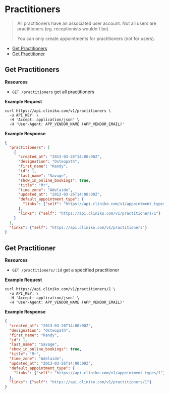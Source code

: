 Practitioners
============
> All practitioners have an associated user account.  Not all users are practitioners (eg. receptionists wouldn't be).
>
> You can only create appointments for practitioners (not for users).

* [Get Practitioners](#get-practitioners "This will return all practitioners.")
* [Get Practitioner](#get-practitioner "This will return a specified practitioner.")

Get Practitioners
----------------

**Resources**
* ```GET /practitioners``` get all practitioners

**Example Request**
```shell
curl https://api.cliniko.com/v1/practitioners \
  -u API_KEY: \
  -H 'Accept: application/json' \
  -H 'User-Agent: APP_VENDOR_NAME (APP_VENDOR_EMAIL)'
```

**Example Response**
```json
{
  "practitioners": [
    {
      "created_at": "2013-03-26T14:00:00Z",
      "designation": "Osteopath",
      "first_name": "Randy",
      "id": 1,
      "last_name": "Savage",
      "show_in_online_bookings": true,
      "title": "Mr",
      "time_zone": "Adelaide",
      "updated_at": "2013-03-26T14:00:00Z",
      "default_appointment_type": {
        "links": {"self": "https://api.cliniko.com/v1/appointment_types/1"}
      },
      "links": {"self": "https://api.cliniko.com/v1/practitioners/1"}
    }
  ],
  "links": {"self": "https://api.cliniko.com/v1/practitioners"}
}
```

Get Practitioner
------------

**Resources**
* ```GET /practitioners/:id``` get a specified practitioner

**Example Request**
```shell
curl https://api.cliniko.com/v1/practitioners/1 \
  -u API_KEY: \
  -H 'Accept: application/json' \
  -H 'User-Agent: APP_VENDOR_NAME (APP_VENDOR_EMAIL)'
```

**Example Response**
```json
{
  "created_at": "2013-03-26T14:00:00Z",
  "designation": "Osteopath",
  "first_name": "Randy",
  "id": 1,
  "last_name": "Savage",
  "show_in_online_bookings": true,
  "title": "Mr",
  "time_zone": "Adelaide",
  "updated_at": "2013-03-26T14:00:00Z",
  "default_appointment_type": {
    "links": {"self": "https://api.cliniko.com/v1/appointment_types/1"}
  },
  "links": {"self": "https://api.cliniko.com/v1/practitioners/1"}
}
```
